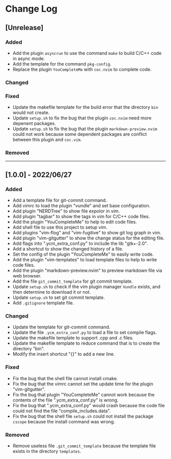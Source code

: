 # Change Log

## [Unrelease]
### Added
- Add the plugin `asyncrun` to use the command `make` to build C/C++ code in async mode.
- Add the template for the command `pkg-config`.
- Replace the plugin `YouCompleteMe` with `coc.nvim` to complete code.

### Changed

### Fixed
- Update the makefile template for the build error that the directory `bin` would not create.
- Update `setup.sh` to fix the bug that the plugin `coc.nvim` need more depenent packages.
- Update `setup.sh` to fix the bug that the plugin `markdown-preview.nvim` could not work because some dependent packages are conflict between this plugin and `coc.vim`.

### Removed

---------------------------
## [1.0.0] - 2022/06/27
### Added
- Add a template file for git-commit command.
- Add vimrc to load the plugin "vundle" and set base configuration.
- Add plugin "NERDTree" to show file expolor in vim.
- Add plugin "tagbar" to show the tags in vim for C/C++ code files.
- Add the plugin "YouCompleteMe" to help to edit code files.
- Add shell file to use this project to setup vim.
- Add plugins "vim-flog" and "vim-fugitive" to show git log graph in vim.
- Add plugin "vim-gitgutter" to show the change status for the editing file.
- Add flags into ".ycm_extra_conf.py" to include the lib "gtk+-2.0".
- Add a shortcut to show the changed history of a file.
- Set the config of the plugin "YouCompleteMe" to easily write code.
- Add the plugin "vim-templates" to load template files to help to write code files.
- Add the plugin "markdown-preview.nvim" to preview markdown file via web browser.
- Add the file `git_commit_template` for git commit template.
- Update `setup.sh` to check if the vim plugin manager `Vundle` exists, and then determine to download it or not.
- Update `setup.sh` to set git commit template.
- Add `.gitignore` template file.

### Changed
- Update the template for git-commit command.
- Update the file `.ycm_extra_conf.py` to load a file to set compile flags.
- Update the makefile template to support .cpp and .c files.
- Update the makefile template to reduce command that is to create the directory "bin".
- Modify the insert shortcut "{}" to add a new line.

### Fixed
- Fix the bug that the shell file cannot install cmake.
- Fix the bug that the vimrc cannot set the update time for the plugin "vim-gitgutter".
- Fix the bug that plugin "YouCompleteMe" cannot work because the contents of the file ".ycm_extra_conf.py" is wrong.
- Fix the bug that ".ycm_extra_conf.py" would crash because the code file could not find the file "compile_includes.data".
- Fix the bug that the shell file `setup.sh` could not install the package `cscope` because the install command was wrong.

### Removed
- Remove useless file `.git_commit_template` because the template file exists in the directory `templates`.
